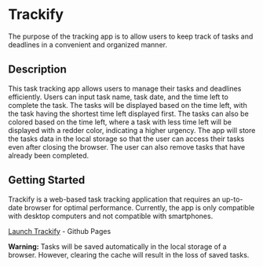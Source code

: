 # Trackify

The purpose of the tracking app is to allow users to keep track of tasks and deadlines in a convenient and organized manner.

## Description

This task tracking app allows users to manage their tasks and deadlines efficiently. Users can input task name, task date, and the time left to complete the task. The tasks will be displayed based on the time left, with the task having the shortest time left displayed first. The tasks can also be colored based on the time left, where a task with less time left will be displayed with a redder color, indicating a higher urgency. The app will store the tasks data in the local storage so that the user can access their tasks even after closing the browser. The user can also remove tasks that have already been completed.

## Getting Started

Trackify is a web-based task tracking application that requires an up-to-date browser for optimal performance. Currently, the app is only compatible with desktop computers and not compatible with smartphones.

[Launch Trackify](https://2liner.github.io/Trackify-React-WebApp) - Github Pages

**Warning:** Tasks will be saved automatically in the local storage of a browser. However, clearing the cache will result in the loss of saved tasks.
